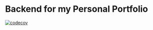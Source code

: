 # Backend for my Personal Portfolio

[![codecov](https://codecov.io/gh/zhavir/portfolio_backend/graph/badge.svg?token=FWEYJCVTHR)](https://codecov.io/gh/zhavir/portfolio_backend)
